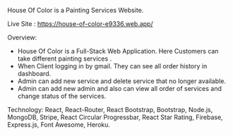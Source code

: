 House Of Color is a Painting Services Website.

Live Site : https://house-of-color-e9336.web.app/

Overview:

* House Of Color is a Full-Stack Web Application. Here Customers can take different painting services .
* When Client logging in by gmail. They can see  all order history in dashboard.
* Admin can add new service and delete service that no longer available.
* Admin can add new admin and also can view all order of services and change status of the services.


Technology: React, React-Router, React Bootstrap, Bootstrap, Node.js, MongoDB, Stripe, React Circular Progressbar, React Star Rating, Firebase, Express.js, Font Awesome, Heroku.
